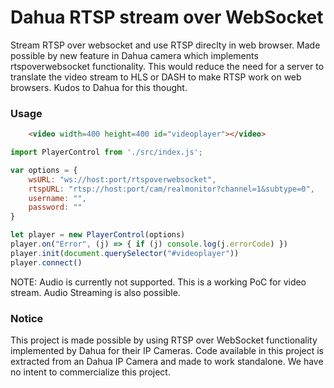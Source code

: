 # Dahua RTSP stream over WebSocket
Stream RTSP over websocket and use RTSP direclty in web browser. Made possible by new feature in Dahua camera which implements rtspoverwebsocket functionality. This would reduce the need for a server to translate the video stream to HLS or DASH to make RTSP work on web browsers. Kudos to Dahua for this thought.

### Usage

```html
    <video width=400 height=400 id="videoplayer"></video>
```

```js
import PlayerControl from './src/index.js';

var options = {
    wsURL: "ws://host:port/rtspoverwebsocket",
    rtspURL: "rtsp://host:port/cam/realmonitor?channel=1&subtype=0",
    username: "",
    password: ""
}

let player = new PlayerControl(options)
player.on("Error", (j) => { if (j) console.log(j.errorCode) })
player.init(document.querySelector("#videoplayer"))
player.connect()
```

NOTE: Audio is currently not supported. This is a working PoC for video stream. Audio Streaming is also possible.

### Notice
This project is made possible by using RTSP over WebSocket functionality implemented by Dahua for their IP Cameras. Code available in this project is extracted from an Dahua IP Camera and made to work standalone. We have no intent to commercialize this project.
